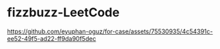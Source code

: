 # fizzbuzz-LeetCode
https://github.com/eyuphan-oguz/for-case/assets/75530935/4c54391c-ee52-49f5-ad22-ff9da90f5dec
